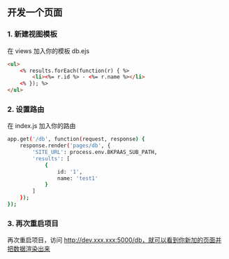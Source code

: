 ## 开发一个页面

### 1. 新建视图模板

在 views 加入你的模板 db.ejs

``` html
<ul>
    <% results.forEach(function(r) { %>
        <li><%= r.id %> - <%= r.name %></li>
    <% }); %>
</ul>
```

### 2. 设置路由

在 index.js 加入你的路由

```bash
app.get('/db', function(request, response) {
    response.render('pages/db', {
        'SITE_URL': process.env.BKPAAS_SUB_PATH,
        'results': [
            {
                id: '1',
                name: 'test1'
            }
        ]
    });
});
```

### 3. 再次重启项目

再次重启项目，访问 http://dev.xxx.xxx:5000/db，就可以看到你新加的页面并把数据渲染出来
